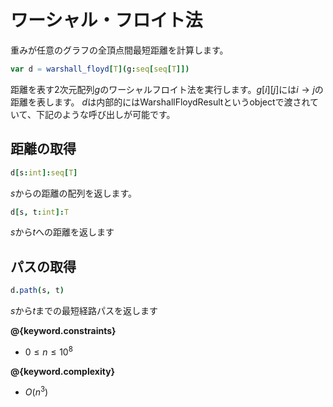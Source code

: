 # ワーシャル・フロイト法

重みが任意のグラフの全頂点間最短距離を計算します。

```nim
var d = warshall_floyd[T](g:seq[seq[T]])
```

距離を表す2次元配列$g$のワーシャルフロイト法を実行します。$g[i][j]$には$i\to j$の距離を表します。
$d$は内部的にはWarshallFloydResultというobjectで渡されていて、下記のような呼び出しが可能です。

## 距離の取得
```nim
d[s:int]:seq[T]
```
$s$からの距離の配列を返します。

```nim
d[s, t:int]:T
```
$s$から$t$への距離を返します


## パスの取得
```nim
d.path(s, t)
```
$s$から$t$までの最短経路パスを返します


**@{keyword.constraints}**

- $0 \leq n \leq 10^8$

**@{keyword.complexity}**

- $O(n^3)$

